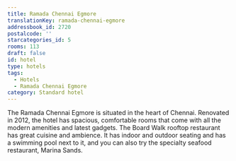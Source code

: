 ```yaml
---
title: Ramada Chennai Egmore
translationKey: ramada-chennai-egmore
addressbook_id: 2720
postalcode: ''
starcategories_id: 5
rooms: 113
draft: false
id: hotel
type: hotels
tags:
  - Hotels
  - Ramada Chennai Egmore
category: Standard hotel
---
```

The Ramada Chennai Egmore is situated in the heart of Chennai. Renovated in 2012, the hotel has spacious, comfortable rooms that come with all the modern amenities and latest gadgets. The Board Walk rooftop restaurant has great cuisine and ambience. It has indoor and outdoor seating and has a swimming pool next to it, and you can also try the specialty seafood restaurant, Marina Sands.